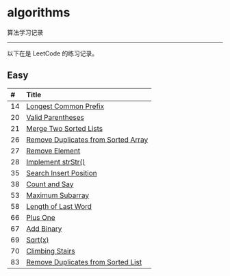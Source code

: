 # algorithms
算法学习记录

-----------
以下在是 LeetCode 的练习记录。

## Easy

| #    | Title                                    |
| :--- | :--------------------------------------- |
| 14   | [Longest Common Prefix][014]             |
| 20   | [Valid Parentheses][020]                 |
| 21   | [Merge Two Sorted Lists][021]            |
| 26   | [Remove Duplicates from Sorted Array][026] | 
| 27   | [Remove Element][027]                    |
| 28   | [Implement strStr()][028]                |
| 35   | [Search Insert Position][035]            |
| 38   | [Count and Say][038]                     |
| 53   | [Maximum Subarray][053]                  |
| 58   | [Length of Last Word][058]               |
| 66   | [Plus One][066]                          |
| 67   | [Add Binary][067]                        |
| 69   | [Sqrt(x)][069]                           |
| 70   | [Climbing Stairs][070]                   |
| 83   | [Remove Duplicates from Sorted List][083]                   |






[014]: https://github.com/zhzhgang/algorithms/tree/master/Easy/014
[020]: https://github.com/zhzhgang/algorithms/tree/master/Easy/020
[021]: https://github.com/zhzhgang/algorithms/tree/master/Easy/021
[026]: https://github.com/zhzhgang/algorithms/tree/master/Easy/026
[027]: https://github.com/zhzhgang/algorithms/tree/master/Easy/027
[028]: https://github.com/zhzhgang/algorithms/tree/master/Easy/028
[035]: https://github.com/zhzhgang/algorithms/tree/master/Easy/035
[038]: https://github.com/zhzhgang/algorithms/tree/master/Easy/038
[053]: https://github.com/zhzhgang/algorithms/tree/master/Easy/053
[058]: https://github.com/zhzhgang/algorithms/tree/master/Easy/058
[066]: https://github.com/zhzhgang/algorithms/tree/master/Easy/066
[067]: https://github.com/zhzhgang/algorithms/tree/master/Easy/067
[069]: https://github.com/zhzhgang/algorithms/tree/master/Easy/069
[070]: https://github.com/zhzhgang/algorithms/tree/master/Easy/070
[083]: https://github.com/zhzhgang/algorithms/tree/master/Easy/083
